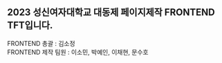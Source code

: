## 2023 성신여자대학교 대동제 페이지제작 FRONTEND TFT입니다.  
FRONTEND 총괄 : 김소정  
FRONTEND 제작 팀원 : 이소민, 박예인, 이채현, 문수호